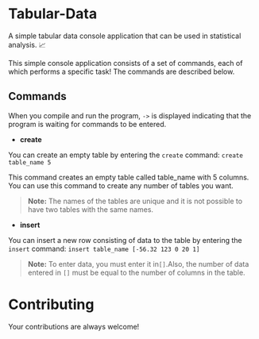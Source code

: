# Tabular-Data
A simple tabular data console application that can be used in statistical analysis. :chart_with_upwards_trend:

This simple console application consists of a set of commands, each of which performs a specific task! The commands are described below.
## Commands
When you compile and run the program, `->` is displayed indicating that the program is waiting for commands to be entered.
- **create**

You can create an empty table by entering the `create` command:  `create table_name 5`

This command creates an empty table called table_name with 5 columns.
You can use this command to create any number of tables you want.
> **Note:** The names of the tables are unique and it is not possible to have two tables with the same names.


- **insert**

You can insert a new row consisting of data to the table by entering the `insert` command:  `insert table_name [-56.32 123 0 20 1]`
> **Note:** To enter data, you must enter it in`[]`.Also, the number of data entered in  `[]` must be equal to the number of columns in the table.

# Contributing
Your contributions are always welcome!
